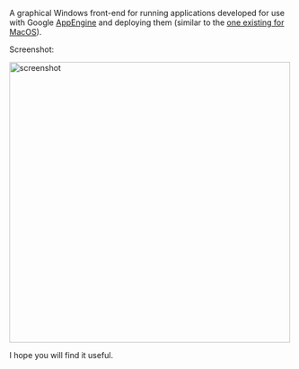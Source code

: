 A graphical Windows front-end for running applications developed for use with Google [AppEngine](http://code.google.com/appengine) and deploying them (similar to the [one existing for MacOS](http://googleappengine.blogspot.com/2008/05/app-engine-launcher-for-mac-os-x.html)).

Screenshot:

<img src='http://i444.photobucket.com/albums/qq169/iidan_i/screenshot-1.png' alt='screenshot' border='0' width='500'>


I hope you will find it useful.